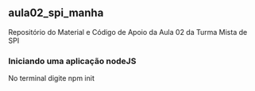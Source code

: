 ## aula02_spi_manha
Repositório do Material e Código de Apoio da Aula 02 da Turma Mista de SPI
### Iniciando uma aplicação nodeJS
No terminal digite npm init